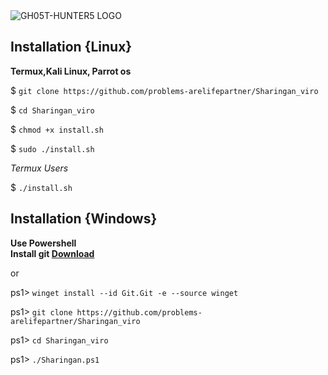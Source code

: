 <img src="https://i.top4top.io/p_2672qhksy0.jpg" alt="GH05T-HUNTER5 LOGO">

## Installation {Linux}
<b>Termux,Kali Linux, Parrot os</b>

$ `git clone https://github.com/problems-arelifepartner/Sharingan_viro`

$ `cd Sharingan_viro`

$ `chmod +x install.sh`

$ `sudo ./install.sh`

<i>Termux Users</i>

$ `./install.sh`


## Installation {Windows}

<b>Use Powershell</b> <br>
<b>Install git <a href="https://github.com/git-for-windows/git/releases/download/v2.40.1.windows.1/Git-2.40.1-64-bit.exe">Download</a></b>

or

ps1> `winget install --id Git.Git -e --source winget` 

ps1> `git clone https://github.com/problems-arelifepartner/Sharingan_viro` 

ps1> `cd Sharingan_viro` 

ps1> `./Sharingan.ps1`


